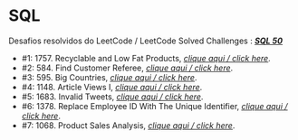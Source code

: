 # SQL
Desafios resolvidos do LeetCode / LeetCode Solved Challenges : <em><a href="https://leetcode.com/studyplan/top-sql-50/" target="_blank" rel="nofollow noopener noreferrer"><span style="text-decoration: underline;"><strong>SQL 50</strong></span></a></em>
<ul>
 	<li>#1: 1757. Recyclable and Low Fat Products, <a href="https://github.com/rodrigorissettoterra/SQL/blob/main/Desafio%20%231:%201757.%20Recyclable%20and%20Low%20Fat%20Products.md" target="_blank" rel="nofollow noopener noreferrer"><span style="text-decoration: underline;"><em>clique aqui / click here</em></span></a>.</li>
 	<li>#2: 584. Find Customer Referee, <a href="https://github.com/rodrigorissettoterra/SQL/blob/main/Desafio%20%232:%20584.%20Find%20Customer%20Referee.md" target="_blank" rel="nofollow noopener noreferrer"><span style="text-decoration: underline;"><em>clique aqui / click here</em></span></a>.</li>
 	<li>#3: 595. Big Countries, <a href="https://github.com/rodrigorissettoterra/SQL/blob/main/Desafio%20%233%3A%20595.%20Big%20Countries.md" target="_blank" rel="nofollow noopener noreferrer"><span style="text-decoration: underline;"><em>clique aqui / click here</em></span></a>.</li>
 	<li>#4: 1148. Article Views I, <a href="https://github.com/rodrigorissettoterra/SQL/blob/main/Desafio%20%234%3A%201148.%20Article%20Views%20I.md" target="_blank" rel="nofollow noopener noreferrer"><span style="text-decoration: underline;"><em>clique aqui / click here</em></span></a>.</li>
 	<li>#5: 1683. Invalid Tweets, <a href="[https://github.com/rodrigorissettoterra/SQL/blob/main/Desafio%20%235%3A%201683.%20Invalid%20Tweets.md](https://github.com/rodrigorissettoterra/Desafios_LeetCode/blob/main/SQL/Desafio%20%235_%201683.%20Invalid%20Tweets.md)" target="_blank" rel="nofollow noopener noreferrer"><span style="text-decoration: underline;"><em>clique aqui / click here</em></span></a>.</li>
 	<li>#6: 1378. Replace Employee ID With The Unique Identifier, <a href="https://github.com/rodrigorissettoterra/SQL/blob/main/Desafio%20%235%3A%201378.%20Replace%20Employee%20ID%20With%20The%20Unique%20Identifier.md" target="_blank" rel="nofollow noopener noreferrer"><span style="text-decoration: underline;"><em>clique aqui / click here</em></span></a>.</li>
 	<li>#7: 1068. Product Sales Analysis, <a href="https://github.com/rodrigorissettoterra/SQL/blob/main/Desafio%20%237:%201068.%20Product%20Sales%20Analysis%20I.md" target="_blank" rel="nofollow noopener noreferrer"><span style="text-decoration: underline;"><em>clique aqui / click here</em></span></a>.</li>
</ul>
